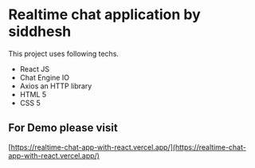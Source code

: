 # Realtime chat application by siddhesh

This project uses following techs.
 - React JS 
 - Chat Engine IO
 - Axios an HTTP library
 - HTML 5
 - CSS 5

##  For Demo please visit
  [https://realtime-chat-app-with-react.vercel.app/](https://realtime-chat-app-with-react.vercel.app/)
